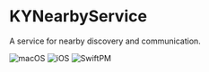 # KYNearbyService

A service for nearby discovery and communication.

![macOS](https://img.shields.io/badge/macOS-13.0%2B-blue?style=flat) ![iOS](https://img.shields.io/badge/iOS-15.5%2B-blue?style=flat)
![SwiftPM](https://img.shields.io/badge/SwiftPM-ready-green)

